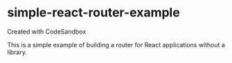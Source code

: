 # simple-react-router-example
Created with CodeSandbox

This is a simple example of building a router for React applications without a library.
